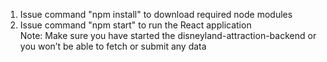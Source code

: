 1. Issue command "npm install" to download required node modules  
2. Issue command "npm start" to run the React application  
Note: Make sure you have started the disneyland-attraction-backend or you won’t be able to fetch or submit any data